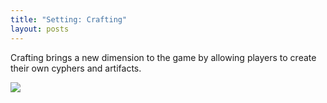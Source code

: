 ```yaml
---
title: "Setting: Crafting"
layout: posts
---
```


Crafting brings a new dimension to the game by allowing players to create their own cyphers and artifacts.

![](https://youtu.be/Bem0efD-i1o)
